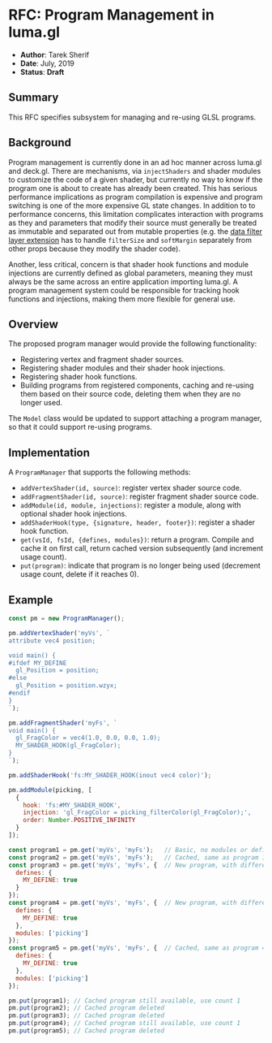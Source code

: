 # RFC: Program Management in luma.gl

* **Author**: Tarek Sherif
* **Date**: July, 2019
* **Status**: **Draft**


## Summary

This RFC specifies subsystem for managing and re-using GLSL programs.


## Background

Program management is currently done in an ad hoc manner across luma.gl and deck.gl. There are mechanisms, via `injectShaders` and shader modules to customize the code of a given shader, but currently no way to know if the program one is about to create has already been created. This has serious performance implications as program compilation is expensive and program switching is one of the more expensive GL state changes. In addition to to performance concerns, this limitation complicates interaction with programs as they and parameters that modify their source must generally be treated as immutable and separated out from mutable properties (e.g. the [data filter layer extension](https://github.com/uber/deck.gl/blob/6113d2c8984c406e9df59c16f19630a18f36c42d/modules/extensions/src/data-filter/data-filter.js#L42) has to handle `filterSize`  and `softMargin` separately from other props because they modify the shader code).

Another, less critical, concern is that shader hook functions and module injections are currently defined as global parameters, meaning they must always be the same across an entire application importing luma.gl. A program management system could be responsible for tracking hook functions and injections, making them more flexible for general use.


## Overview

The proposed program manager would provide the following functionality:
- Registering vertex and fragment shader sources.
- Registering shader modules and their shader hook injections.
- Registering shader hook functions.
- Building programs from registered components, caching and re-using them based on their source code, deleting them when they are no longer used.

The `Model` class would be updated to support attaching a program manager, so that it could support re-using programs.


## Implementation

A `ProgramManager` that supports the following methods:
- `addVertexShader(id, source)`: register vertex shader source code.
- `addFragmentShader(id, source)`: register fragment shader source code.
- `addModule(id, module, injections)`: register a module, along with optional shader hook injections.
- `addShaderHook(type, {signature, header, footer})`: register a shader hook function.
- `get(vsId, fsId, {defines, modules})`: return a program. Compile and cache it on first call, return cached version subsequently (and increment usage count).
- `put(program)`: indicate that program is no longer being used (decrement usage count, delete if it reaches 0).


## Example

```js
const pm = new ProgramManager();

pm.addVertexShader('myVs', `
attribute vec4 position;

void main() {
#ifdef MY_DEFINE
  gl_Position = position;
#else
  gl_Position = position.wzyx;
#endif
}
`);

pm.addFragmentShader('myFs', `
void main() {
  gl_FragColor = vec4(1.0, 0.0, 0.0, 1.0);
  MY_SHADER_HOOK(gl_FragColor);
}
`);

pm.addShaderHook('fs:MY_SHADER_HOOK(inout vec4 color)');

pm.addModule(picking, [
  {
    hook: 'fs:#MY_SHADER_HOOK',
    injection: 'gl_FragColor = picking_filterColor(gl_FragColor);',
    order: Number.POSITIVE_INFINITY
  }
]);

const program1 = pm.get('myVs', 'myFs');   // Basic, no modules or defines
const program2 = pm.get('myVs', 'myFs');   // Cached, same as program 1, use count 2
const program3 = pm.get('myVs', 'myFs', {  // New program, with different source based on define
  defines: {
    MY_DEFINE: true
  }
});
const program4 = pm.get('myVs', 'myFs', {  // New program, with different source based on module and its injection
  defines: {
    MY_DEFINE: true
  },
  modules: ['picking']
});
const program5 = pm.get('myVs', 'myFs', {  // Cached, same as program 4, use count 2
  defines: {
    MY_DEFINE: true
  },
  modules: ['picking']
});

pm.put(program1); // Cached program still available, use count 1
pm.put(program2); // Cached program deleted
pm.put(program3); // Cached program deleted
pm.put(program4); // Cached program still available, use count 1
pm.put(program5); // Cached program deleted

```
